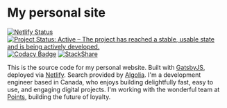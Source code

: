 # My personal site

[![Netlify Status](https://api.netlify.com/api/v1/badges/7fc57b18-f2ef-4fc0-9d79-ab5d5287b0fb/deploy-status)](https://app.netlify.com/sites/jamesrwilliams-site/deploys) [![Project Status: Active – The project has reached a stable, usable state and is being actively developed.](https://www.repostatus.org/badges/latest/active.svg)](https://www.repostatus.org/#active) [![Codacy Badge](https://app.codacy.com/project/badge/Grade/b508b0be68d641af88cbb7856db0541c)](https://www.codacy.com/gh/jamesrwilliams/personal-site/dashboard?utm_source=github.com&amp;utm_medium=referral&amp;utm_content=jamesrwilliams/personal-site&amp;utm_campaign=Badge_Grade) [![StackShare](http://img.shields.io/badge/tech-stack-0690fa.svg?style=flat)](https://stackshare.io/jamesrwilliams/personal-site)

This is the source code for my personal website. Built with [GatsbyJS](https://www.gatsbyjs.org/), 
deployed via [Netlify](https://www.netlify.com/). Search provided by 
[Algolia](https://www.algolia.com). I'm a development engineer based in Canada, 
who enjoys building delightfully fast, easy to use, and engaging digital projects. I'm working with 
the wonderful team at [Points](https://points.com), building the future of loyalty.
